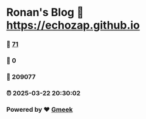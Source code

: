 # Ronan's Blog :link: https://echozap.github.io 
### :page_facing_up: [71](https://echozap.github.io/tag.html) 
### :speech_balloon: 0 
### :hibiscus: 209077 
### :alarm_clock: 2025-03-22 20:30:02 
### Powered by :heart: [Gmeek](https://github.com/Meekdai/Gmeek)

